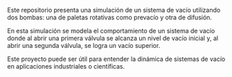 Este repositorio presenta una simulación de un sistema de vacío utilizando dos bombas: una de paletas rotativas como 
prevacío y otra de difusión. 

En esta simulación se modela el comportamiento de un sistema de vacío donde al abrir una primera válvula se 
alcanza un nivel de vacío inicial y, al abrir una segunda válvula, se logra un vacío superior. 

Este proyecto puede ser útil para entender la dinámica de sistemas de vacío en aplicaciones industriales o científicas.

